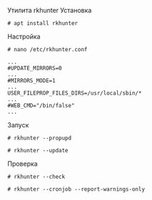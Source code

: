 Утилита rkhunter
Установка
```
# apt install rkhunter
```

Настройка
```
# nano /etc/rkhunter.conf
```
```
...
#UPDATE_MIRRORS=0
...
#MIRRORS_MODE=1
...
USER_FILEPROP_FILES_DIRS=/usr/local/sbin/*
...
#WEB_CMD="/bin/false"
...
```

Запуск
```
# rkhunter --propupd

# rkhunter --update
```

Проверка

```
# rkhunter --check

# rkhunter --cronjob --report-warnings-only
```
